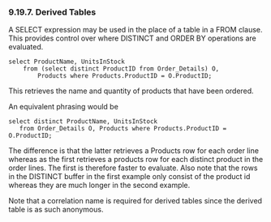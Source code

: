 <div id="derivedtables" class="section">

<div class="titlepage">

<div>

<div>

### 9.19.7. Derived Tables

</div>

</div>

</div>

A SELECT expression may be used in the place of a table in a FROM
clause. This provides control over where DISTINCT and ORDER BY
operations are evaluated.

``` programlisting
select ProductName, UnitsInStock
    from (select distinct ProductID from Order_Details) O,
        Products where Products.ProductID = O.ProductID;
```

This retrieves the name and quantity of products that have been ordered.

An equivalent phrasing would be

``` programlisting
select distinct ProductName, UnitsInStock
   from Order_Details O, Products where Products.ProductID = O.ProductID;
```

The difference is that the latter retrieves a Products row for each
order line whereas as the first retrieves a products row for each
distinct product in the order lines. The first is therefore faster to
evaluate. Also note that the rows in the DISTINCT buffer in the first
example only consist of the product id whereas they are much longer in
the second example.

Note that a correlation name is required for derived tables since the
derived table is as such anonymous.

</div>

